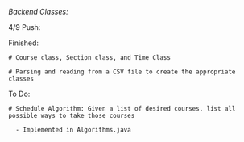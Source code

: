 *Backend Classes:*

4/9 Push:
  
  Finished:
   
    # Course class, Section class, and Time Class
    
    # Parsing and reading from a CSV file to create the appropriate classes
    
  
  To Do:
    
    # Schedule Algorithm: Given a list of desired courses, list all possible ways to take those courses
      
      - Implemented in Algorithms.java
  
  
